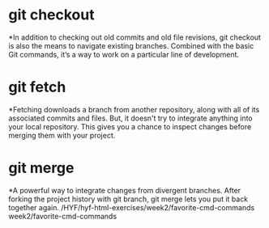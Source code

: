 # **git checkout**

\*In addition to checking out old commits and old file revisions, git checkout is also the means to navigate existing branches. Combined with the basic Git commands, it’s a way to work on a particular line of development.

# **git fetch**

\*Fetching downloads a branch from another repository, along with all of its associated commits and files. But, it doesn't try to integrate anything into your local repository. This gives you a chance to inspect changes before merging them with your project.

# **git merge**

\*A powerful way to integrate changes from divergent branches. After forking the project history with git branch, git merge lets you put it back together again.
/HYF/hyf-html-exercises/week2/favorite-cmd-commands
week2/favorite-cmd-commands
